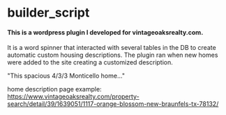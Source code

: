 # builder_script

#### This is a wordpress plugin I developed for vintageoaksrealty.com. 

It is a word spinner that interacted with several tables in the DB to create automatic custom housing descriptions. 
The plugin ran when new homes were added to the site creating a customized description. 

"This spacious 4/3/3 Monticello home..."

home description page example:
https://www.vintageoaksrealty.com/property-search/detail/39/1639051/1117-orange-blossom-new-braunfels-tx-78132/
